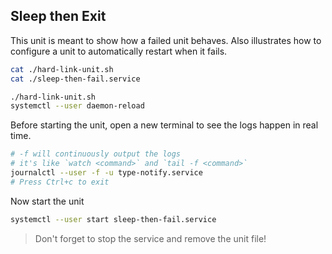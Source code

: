 ## Sleep then Exit

This unit is meant to show how a failed unit behaves.
Also illustrates how to configure a unit to automatically
restart when it fails.

```bash
cat ./hard-link-unit.sh
cat ./sleep-then-fail.service

./hard-link-unit.sh
systemctl --user daemon-reload
```

Before starting the unit, open a new terminal to see the
logs happen in real time.

```bash
# -f will continuously output the logs
# it's like `watch <command>` and `tail -f <command>`
journalctl --user -f -u type-notify.service
# Press Ctrl+c to exit
```

Now start the unit

```bash
systemctl --user start sleep-then-fail.service
```

> Don't forget to stop the service and remove the unit file!
